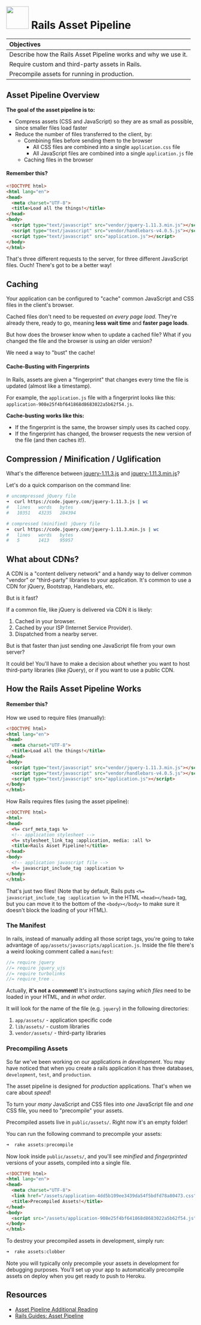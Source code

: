 # <img src="https://cloud.githubusercontent.com/assets/7833470/10899314/63829980-8188-11e5-8cdd-4ded5bcb6e36.png" height="60"> Rails Asset Pipeline

| Objectives |
| :--- |
| Describe how the Rails Asset Pipeline works and why we use it. |
| Require custom and third-party assets in Rails. |
| Precompile assets for running in production. |

## Asset Pipeline Overview

**The goal of the asset pipeline is to:**

* Compress assets (CSS and JavaScript) so they are as small as possible, since smaller files load faster
* Reduce the number of files transferred to the client, by:
  * Combining files before sending them to the browser
    * All CSS files are combined into a single `application.css` file
    * All JavaScript files are combined into a single `application.js` file
  * Caching files in the browser

#### Remember this?

```html
<!DOCTYPE html>
<html lang="en">
<head>
  <meta charset="UTF-8">
  <title>Load all the things!</title>
</head>
<body>
  <script type="text/javascript" src="vendor/jquery-1.11.3.min.js"></script>
  <script type="text/javascript" src="vendor/handlebars-v4.0.5.js"></script>
  <script type="text/javascript" src="application.js"></script>
</body>
</html>
```

That's three different requests to the server, for three different JavaScript files. Ouch! There's got to be a better way!

## Caching

Your application can be configured to "cache" common JavaScript and CSS files in the client's browser.

Cached files don't need to be requested *on every page load*. They're already there, ready to go, meaning **less wait time** and **faster page loads**.

But how does the browser know when to update a cached file? What if you changed the file and the browser is using an older version?

We need a way to "bust" the cache!

#### Cache-Busting with Fingerprints

In Rails, assets are given a "fingerprint" that changes every time the file is updated (almost like a timestamp).

For example, the `application.js` file with a fingerprint looks like this: `application-908e25f4bf641868d8683022a5b62f54.js`.

**Cache-busting works like this:**

* If the fingerprint is the same, the browser simply uses its cached copy.
* If the fingerprint has changed, the browser requests the new version of the file (and then caches it!).

## Compression / Minification / Uglification

What's the difference between <a href="https://code.jquery.com/jquery-1.11.3.js" target="_blank">jquery-1.11.3.js</a> and <a href="https://code.jquery.com/jquery-1.11.3.min.js" target="_blank">jquery-1.11.3.min.js</a>?

Let's do a quick comparison on the command line:

```zsh
# uncompressed jQuery file
➜  curl https://code.jquery.com/jquery-1.11.3.js | wc
#   lines   words   bytes
#   10351   43235   284394

# compressed (minified) jQuery file
➜  curl https://code.jquery.com/jquery-1.11.3.min.js | wc
#   lines   words   bytes
#   5       1413    95957
```

## What about CDNs?

A CDN is a "content delivery network" and a handy way to deliver common "vendor" or "third-party" libraries to your application. It's common to use a CDN for jQuery, Bootstrap, Handlebars, etc.

But is it fast?

If a common file, like jQuery is delivered via CDN it is likely:

  1. Cached in your browser.
  2. Cached by your ISP (Internet Service Provider).
  3. Dispatched from a nearby server.

But is that faster than just sending one JavaScript file from your own server?

It could be! You'll have to make a decision about whether you want to host third-party libraries (like jQuery), or if you want to use a public CDN.

## How the Rails Asset Pipeline Works

#### Remember this?

How we used to require files (manually):

```html
<!DOCTYPE html>
<html lang="en">
<head>
  <meta charset="UTF-8">
  <title>Load all the things!</title>
</head>
<body>
  <script type="text/javascript" src="vendor/jquery-1.11.3.min.js"></script>
  <script type="text/javascript" src="vendor/handlebars-v4.0.5.js"></script>
  <script type="text/javascript" src="application.js"></script>
</body>
</html>
```

How Rails requires files (using the asset pipeline):

```html
<!DOCTYPE html>
<html>
<head>
  <%= csrf_meta_tags %>
  <!-- application stylesheet -->
  <%= stylesheet_link_tag :application, media: :all %>
  <title>Rails Asset Pipeline!</title>
</head>
<body>
  <!-- application javascript file -->
  <%= javascript_include_tag :application %>
</body>
</html>
```

That's just two files! (Note that by default, Rails puts `<%= javascript_include_tag :application %>` in the HTML `<head></head>` tag, but you can move it to the bottom of the `<body></body>` to make sure it doesn't block the loading of your HTML).

### The Manifest

In rails, instead of manually adding all those script tags, you're going to take advantage of `app/assets/javascripts/application.js`. Inside the file there's a weird looking comment called a `manifest`:

``` javascript
//= require jquery
//= require jquery_ujs
//= require turbolinks
//= require_tree .
```

Actually, **it's not a comment!** It's instructions saying *which files* need to be loaded in your HTML, and *in what order*.

It will look for the name of the file (e.g. `jquery`) in the following directories:

1. `app/assets/` - application specific code
2. `lib/assets/` - custom libraries
3. `vendor/assets/` - third-party libraries

### Precompiling Assets

So far we've been working on our applications *in development*. You may have noticed that when you create a rails application it has three databases, `development`, `test`, and `production`.

The asset pipeline is designed for *production* applications. That's when we care about *speed*!

To turn your *many* JavaScript and CSS files into *one* JavaScript file and _one_ CSS file, you need to "precompile" your assets.

Precompiled assets live in `public/assets/`. Right now it's an empty folder!

You can run the following command to precompile your assets:

```zsh
➜  rake assets:precompile
```

Now look inside `public/assets/`, and you'll see *minified* and *fingerprinted* versions of your assets, compiled into a single file.

```html
<!DOCTYPE html>
<html lang="en">
<head>
  <meta charset="UTF-8">
  <link href="/assets/application-4dd5b109ee3439da54f5bdfd78a80473.css" rel="stylesheet" />
  <title>Precompiled Assets!</title>
</head>
<body>
  <script src="/assets/application-908e25f4bf641868d8683022a5b62f54.js"></script>
</body>
</html>
```

To destroy your precompiled assets in development, simply run:

```zsh
➜  rake assets:clobber
```

Note you will typically only precompile your assets in development for debugging purposes. You'll set up your app to automatically precompile assets on deploy when you get ready to push to Heroku.

## Resources

* [Asset Pipeline Additional Reading](./additional-reading.md)
* <a href="http://guides.rubyonrails.org/asset_pipeline.html">Rails Guides: Asset Pipeline</a>
